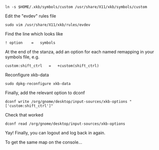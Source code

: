 
    ln -s $HOME/.xkb/symbols/custom /usr/share/X11/xkb/symbols/custom

Edit the "evdev" rules file

    sudo vim /usr/share/X11/xkb/rules/evdev

Find the line which looks like

    ! option	=	symbols

At the end of the stanza, add an option for each named remapping in your symbols
file, e.g.

    custom:shift_ctrl	=	+custom(shift_ctrl)

Reconfigure xkb-data

    sudo dpkg-reconfigure xkb-data

Finally, add the relevant option to dconf

    dconf write /org/gnome/desktop/input-sources/xkb-options "['custom:shift_ctrl']"

Check that worked

    dconf read /org/gnome/desktop/input-sources/xkb-options

Yay! Finally, you can logout and log back in again.

To get the same map on the console...

